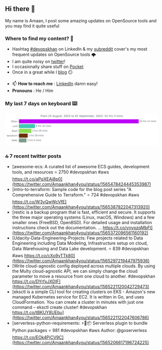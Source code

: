 <!--- [![Hits](https://hits.seeyoufarm.com/api/count/incr/badge.svg?url=https%3A%2F%2Fgithub.com%2Fakhan4u%2Fhit-counter&count_bg=%2379C83D&title_bg=%23555555&icon=&icon_color=%23E7E7E7&title=visits&edge_flat=false)](https://hits.seeyoufarm.com) --->

## Hi there 👋

My name is Amaan, I post some amazing updates on OpenSource tools and you may find it quite useful

### Where to find my content? 🤔

* Hashtag [#devopskhan](https://www.linkedin.com/feed/hashtag/devopskhan/) on LinkedIn & my [subreddit](https://www.reddit.com/r/devopskhan/) cover's my most frequent updates on OpenSource tools 🌩️
* I am quite noisy on [twitter](https://twitter.com/Amaankhan4you)!
* I occasionally share stuff on [Pocket](https://getpocket.com/@ej6g8d1dp2829A16a9Tf5d4T6bAMp3d8791rejDe86yem3bm4e14ex4fT4dluk29)
* Once in a great while I [blog](https://linuxparrot.com/) ⏲️


- 📫 **How to reach me** : [LinkedIn](https://www.linkedin.com/in/amaan-khan-linux-ninja) damn easy!
- **Pronouns** : He / Him

### My last 7 days on keyboard ⌨️

<img src="https://github.com/akhan4u/akhan4u/blob/main/images/stat.svg" alt="Amaan's Wakatime Activity!"/>

### 🔝 7 recent twitter posts
<!-- DEVDOJO:START -->
- [awesome-ecs: A curated list of awesome ECS guides, development tools, and resources
⭐️ 2750
#devopskhan #aws
https://t.co/aPqXEAi8p0](https://twitter.com/Amaankhan4you/status/1565478424445353987)
- [intro-to-terraform: Sample code for the blog post series &quot;A Comprehensive Guide to Terraform.&quot;
⭐️ 724
#devopskhan #aws
https://t.co/W3yQwWcVfE](https://twitter.com/Amaankhan4you/status/1565387822047313920)
- [restic is a backup program that is fast, efficient and secure. It supports the three major operating systems &lpar;Linux, macOS, Windows&rpar; and a few smaller ones &lpar;FreeBSD, OpenBSD&rpar;. For detailed usage and installation instructions check out the documentation. … https://t.co/vnypzqMbFI](https://twitter.com/Amaankhan4you/status/1565372096561160192)
- [Udacity-Data-Engineering-Projects: Few projects related to Data Engineering including Data Modeling, Infrastructure setup on cloud, Data Warehousing and Data Lake development.
⭐️ 839
#devopskhan #aws
https://t.co/cXo9yTTk80](https://twitter.com/Amaankhan4you/status/1565297219447975936)
- [Write cloud-agnostic config deployed across multiple clouds. By using the Multy cloud-agnostic API, we can simply change the cloud parameter to move a resource from one cloud to another. #devopskhan https://t.co/DYrfxJXDlF](https://twitter.com/Amaankhan4you/status/1565221120042729473)
- [eksctl is a simple CLI tool for creating clusters on EKS - Amazon&#39;s new managed Kubernetes service for EC2. It is written in Go, and uses CloudFormation. You can create a cluster in minutes with just one command – eksctl create cluster! #devopskhan https://t.co/tBKUY8UEbu](https://twitter.com/Amaankhan4you/status/1565221122047606786)
- [serverless-python-requirements: ⚡️🐍📦 Serverless plugin to bundle Python packages
⭐️ 981
#devopskhan #aws
Author: @goserverless
https://t.co/EOk4PjCV9C](https://twitter.com/Amaankhan4you/status/1565206617196724225)
<!-- DEVDOJO:END -->

<!-- ![Amaan's GitHub stats](https://github-readme-stats.vercel.app/api?username=akhan4u&count_private=true&show_icons=true&hide=contribs) -->
